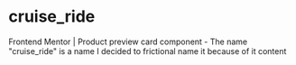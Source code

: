 # cruise_ride
Frontend Mentor | Product preview card component - The name "cruise_ride" is a name I decided to frictional name it because of it content 
